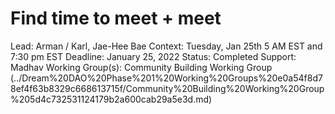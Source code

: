# Find time to meet + meet

Lead: Arman / Karl, Jae-Hee Bae
Context: Tuesday, Jan 25th 5 AM EST and 7:30 pm EST
Deadline: January 25, 2022
Status: Completed
Support: Madhav
Working Group(s): Community Building Working Group (../Dream%20DAO%20Phase%201%20Working%20Groups%20e0a54f8d78ef4f63b8329c668613715f/Community%20Building%20Working%20Group%205d4c732531124179b2a600cab29a5e3d.md)